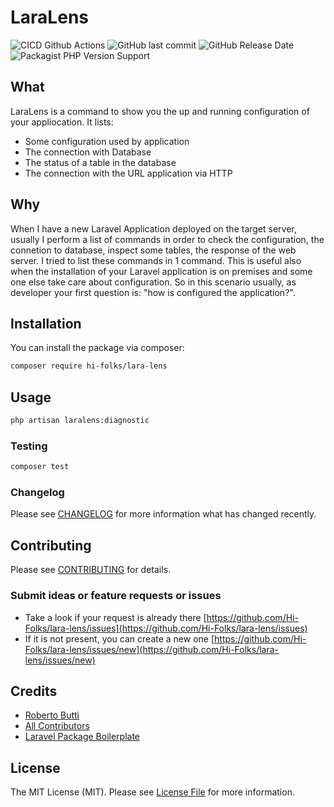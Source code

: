 # LaraLens


![CICD Github Actions](https://github.com/Hi-Folks/lara-lens/workflows/PHP%20Composer/badge.svg)
![GitHub last commit](https://img.shields.io/github/last-commit/hi-folks/lara-lens)
![GitHub Release Date](https://img.shields.io/github/release-date/hi-folks/lara-lens)
![Packagist PHP Version Support](https://img.shields.io/packagist/php-v/hi-folks/lara-lens)



## What
LaraLens is a command to show you the up and running configuration of your  appliocation. It lists:
* Some configuration used by application
* The connection with Database
* The status of a table in the database
* The connection with the URL application via HTTP

## Why
When I have a new Laravel Application deployed on the target server, usually I perform a list of commands in order to check the configuration, the connetion to database, inspect some tables, the response of the web server.
I tried to list these commands in 1 command.
This is useful also when the installation of your Laravel application is on premises and some one else take care about configuration. So in this scenario usually, as developer your first question is: "how is configured the application?".

## Installation

You can install the package via composer:

```bash
composer require hi-folks/lara-lens
```

## Usage

```bash
php artisan laralens:diagnostic
```

### Testing

``` bash
composer test
```

### Changelog

Please see [CHANGELOG](CHANGELOG.md) for more information what has changed recently.

## Contributing

Please see [CONTRIBUTING](CONTRIBUTING.md) for details.

### Submit ideas or feature requests or issues

* Take a look if your request is already there [https://github.com/Hi-Folks/lara-lens/issues](https://github.com/Hi-Folks/lara-lens/issues)
* If it is not present, you can create a new one [https://github.com/Hi-Folks/lara-lens/issues/new](https://github.com/Hi-Folks/lara-lens/issues/new)


## Credits

- [Roberto Butti](https://github.com/hi-folks)
- [All Contributors](../../contributors)
- [Laravel Package Boilerplate](https://laravelpackageboilerplate.com)

## License

The MIT License (MIT). Please see [License File](LICENSE.md) for more information.
